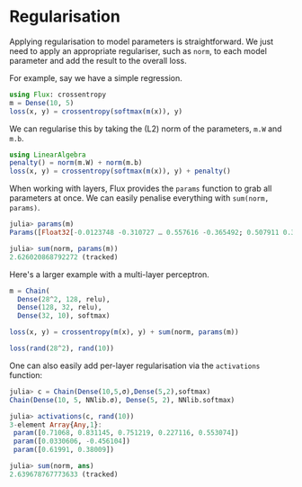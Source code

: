 # Regularisation

Applying regularisation to model parameters is straightforward. We just need to
apply an appropriate regulariser, such as `norm`, to each model parameter and
add the result to the overall loss.

For example, say we have a simple regression.

```julia
using Flux: crossentropy
m = Dense(10, 5)
loss(x, y) = crossentropy(softmax(m(x)), y)
```

We can regularise this by taking the (L2) norm of the parameters, `m.W` and `m.b`.

```julia
using LinearAlgebra
penalty() = norm(m.W) + norm(m.b)
loss(x, y) = crossentropy(softmax(m(x)), y) + penalty()
```

When working with layers, Flux provides the `params` function to grab all
parameters at once. We can easily penalise everything with `sum(norm, params)`.

```julia
julia> params(m)
Params([Float32[-0.0123748 -0.310727 … 0.557616 -0.365492; 0.507911 0.333276 … -0.299706 -0.350524; … ; 0.399712 -0.0647629 … 0.0437486 0.443338; 0.526206 0.121937 … -0.627679 -0.481252] (tracked), Float32[0.0, 0.0, 0.0, 0.0, 0.0] (tracked)])

julia> sum(norm, params(m))
2.626020868792272 (tracked)
```

Here's a larger example with a multi-layer perceptron.

```julia
m = Chain(
  Dense(28^2, 128, relu),
  Dense(128, 32, relu),
  Dense(32, 10), softmax)

loss(x, y) = crossentropy(m(x), y) + sum(norm, params(m))

loss(rand(28^2), rand(10))
```

One can also easily add per-layer regularisation via the `activations` function:

```julia
julia> c = Chain(Dense(10,5,σ),Dense(5,2),softmax)
Chain(Dense(10, 5, NNlib.σ), Dense(5, 2), NNlib.softmax)

julia> activations(c, rand(10))
3-element Array{Any,1}:
 param([0.71068, 0.831145, 0.751219, 0.227116, 0.553074])
 param([0.0330606, -0.456104])
 param([0.61991, 0.38009])

julia> sum(norm, ans)
2.639678767773633 (tracked)
```
